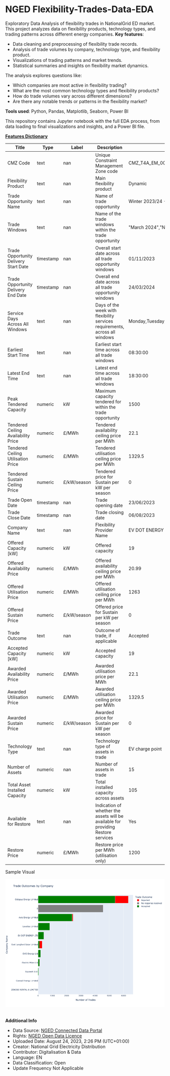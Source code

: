 # NGED Flexibility-Trades-Data-EDA
Exploratory Data Analysis of flexibility trades in NationalGrid ED market.
This project analyzes data on flexibility products, technology types, and trading patterns across different energy companies.
**Key features**:
 - Data cleaning and preprocessing of flexibility trade records.
 - Analysis of trade volumes by company, technology type, and flexibility product.
 - Visualizations of trading patterns and market trends.
 - Statistical summaries and insights on flexibility market dynamics.

The analysis explores questions like:
 - Which companies are most active in flexibility trading?
 - What are the most common technology types and flexibility products?
 - How do trade volumes vary across different dimensions?
 - Are there any notable trends or patterns in the flexibility market?
   
**Tools used**: Python, Pandas, Matplotlib, Seaborn, Power BI

This repository contains Jupyter notebook with the full EDA process, from data loading to final visualizations and insights, and a Power BI file.


<u>**Features Dictionary**</u>

| Title                                     | Type    | Label | Description                                                               | Example                                 |
|-------------------------------------------|---------|-------|---------------------------------------------------------------------------|-----------------------------------------|
| CMZ Code                                  | text    | nan   | Unique Constraint Management Zone code                                    | CMZ_T4A_EM_0012                        |
| Flexibility Product                       | text    | nan   | Main flexibility product                                                  | Dynamic                                 |
| Trade Opportunity Name                    | text    | nan   | Name of trade opportunity                                                 | Winter 2023/24 - Dynamic - Coalville   |
| Trade Windows                             | text    | nan   | Name of the trade windows within the trade opportunity                    | "March 2024","November 2023"           |
| Trade Opportunity Delivery Start Date     | timestamp | nan   | Overall start date across all trade opportunity windows                   | 01/11/2023                             |
| Trade Opportunity Delivery End Date       | timestamp | nan   | Overall end date across all trade opportunity windows                     | 24/03/2024                             |
| Service Days Across All Windows           | text    | nan   | Days of the week with flexibility services requirements, across all windows | Monday,Tuesday,Wednesday,Thursday,Friday |
| Earliest Start Time                       | text    | nan   | Earliest start time across all trade windows                              | 08:30:00                               |
| Latest End Time                           | text    | nan   | Latest end time across all trade windows                                  | 18:30:00                               |
| Peak Tendered Capacity                    | numeric | kW    | Maximum capacity tendered for within the trade opportunity                | 1500                                    |
| Tendered Ceiling Availability Price       | numeric | £/MWh | Tendered availability ceiling price per MWh                                | 22.1                                    |
| Tendered Ceiling Utilisation Price       | numeric | £/MWh | Tendered utilisation ceiling price per MWh                                 | 1329.5                                  |
| Tendered Sustain Ceiling Price            | numeric | £/kW/season | Tendered price for Sustain per kW per season                             | 0                                       |
| Trade Open Date                           | timestamp | nan   | Trade opening date                                                        | 23/06/2023                             |
| Trade Close Date                          | timestamp | nan   | Trade closing date                                                        | 06/08/2023                             |
| Company Name                              | text    | nan   | Flexibility Provider Name                                                 | EV DOT ENERGY LTD                       |
| Offered Capacity [kW]                    | numeric | kW    | Offered capacity                                                          | 19                                      |
| Offered Availability Price                | numeric | £/MWh | Offered availability ceiling price per MWh                                 | 20.99                                   |
| Offered Utilisation Price                 | numeric | £/MWh | Offered utilisation ceiling price per MWh                                  | 1263                                    |
| Offered Sustain Price                     | numeric | £/kW/season | Offered price for Sustain per kW per season                             | 0                                       |
| Trade Outcome                             | text    | nan   | Outcome of trade, if applicable                                           | Accepted                                |
| Accepted Capacity [kW]                   | numeric | kW    | Accepted capacity                                                         | 19                                      |
| Awarded Availability Price                | numeric | £/MWh | Awarded utilisation price per MWh                                         | 22.1                                    |
| Awarded Utilisation Price                 | numeric | £/MWh | Awarded utilisation ceiling price per MWh                                  | 1329.5                                  |
| Awarded Sustain Price                     | numeric | £/kW/season | Awarded price for Sustain per kW per season                             | 0                                       |
| Technology Type                           | text    | nan   | Technology type of assets in trade                                        | EV charge point                         |
| Number of Assets                          | numeric | nan   | Number of assets in trade                                                 | 15                                      |
| Total Asset Installed Capacity            | numeric | kW    | Total installed capacity across assets                                     | 105                                     |
| Available for Restore                     | text    | nan   | Indication of whether the assets will be available for providing Restore services | Yes                                   |
| Restore Price                             | numeric | £/MWh | Restore price per MWh (utilisation only)                                  | 1200                                    |


Sample Visual

![alt text](tradeOutcome.png)
<br></br>

**Additional Info**
 + Data Source: [NGED Connected Data Portal](https://connecteddata.nationalgrid.co.uk/dataset/flexibility-trades-data-and-results/resource/0e0b3921-c4d0-494c-a5ca-f529ad328ee3)
 + Rights:	[NGED Open Data Licence](https://www.nationalgrid.co.uk/open-data-licence)
 + Uploaded Date:	August 24, 2023, 2:26 PM (UTC+01:00)
 + Creator:	National Grid Electricity Distribution
 + Contributor:	Digitalisation & Data
 + Language: EN
 + Data Classification:	Open
 + Update Frequency	Not Applicable